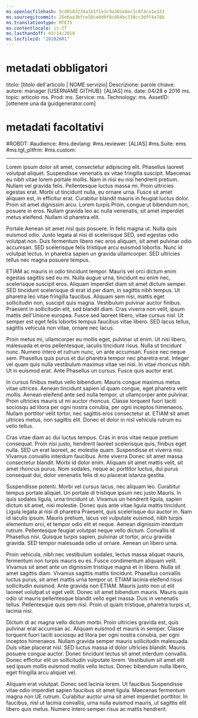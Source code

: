 ```yaml
---
ms.openlocfilehash: 5cd0183234a1b5f1e3c9a301e8ec1c8f4ca1e333
ms.sourcegitcommit: 25e6aa3bfce58ce8d9f8c054bc338cc3dff4a78b
ms.translationtype: MTE75
ms.contentlocale: it-IT
ms.lasthandoff: 03/14/2019
ms.locfileid: "20282601"
---
```

# <a name="required-metadata"></a>metadati obbligatori

titolo: [titolo dell'articolo | NOME servizio] Descrizione: parole chiave: autore: manager [USERNAME GITHUB]: [ALIAS] ms. date: 04/28 o 2016 ms. topic: articolo ms. Prod: ms. Service: ms. Technology: ms. AssetID: [ottenere una da guidgenerator.com]

# <a name="optional-metadata"></a>metadati facoltativi

#<a name="robots"></a>ROBOT:
#<a name="audience"></a>audience:
#<a name="msdevlang"></a>ms.devlang:
#<a name="msreviewer-alias"></a>ms.reviewer: [ALIAS]
#<a name="mssuite-ems"></a>ms.Suite: ems
#<a name="mstgtpltfrm"></a>ms.tgt_pltfrm:
#<a name="mscustom"></a>ms.custom:

---
Lorem ipsum dolor sit amet, consectetur adipiscing elit. Phasellus laoreet volutpat aliquet. Suspendisse venenatis ex vitae fringilla suscipit. Maecenas eu nibh vitae lorem portale mollis. Nam in nisi eu nisi hendrerit pretium. Nullam vel gravida felis. Pellentesque luctus massa mi. Proin ultricies egestas erat. Morbi ut tincidunt nulla, eu ornare urna. Fusce sit amet aliquam est, in efficitur erat. Curabitur blandit mauris in feugiat luctus dolor. Proin sit amet dignissim arcu. Lorem turpis Proin, congue ut bibendum non, posuere in eros. Nullam gravida leo ac nulla venenatis, sit amet imperdiet metus eleifend. Nullam id pharetra elit.

Portale Aenean sit amet nisl quis posuere. In felis magna ut. Nulla quis euismod odio. Justo legata al nisi di scelerisque SED, sed egestas odio volutpat non. Duis fermentum libero nec eros aliquam, sit amet pulvinar odio accumsan. SED scelerisque felis tristique arcu euismod lobortis. Nunc id volutpat lectus. In pharetra sapien un gravida ullamcorper. SED ultricies tellus nec magna posuere tempus.

ETIAM ac mauris in odio tincidunt tempor. Mauris vel orci dictum enim egestas sagittis sed eu mi. Nulla augue urna, tincidunt eu enim nec, scelerisque suscipit eros. Aliquam imperdiet diam sit amet dictum semper. SED tincidunt scelerisque di erat id per diam, in sagittis nibh tempus. Ut pharetra leo vitae fringilla faucibus. Aliquam sem nisi, mattis eget sollicitudin non, suscipit quis magna. Vestibulum pulvinar auctor finibus. Praesent in sollicitudin elit, sed blandit diam. Cras viverra non velit, ipsum mattis dell'Unione europea. Fusce sed laoreet libero, vitae cursus nisl. Ut semper est eget felis lobortis tempus faucibus vitae libero. SED lacus tellus, sagittis vehicula non vitae, ornare nec lacus.

Proin metus mi, ullamcorper eu mollis eget, pulvinar ut enim. Ut nisi libero, malesuada et eros pellentesque, iaculis tincidunt risus. Nulla ut tincidunt nunc. Numero intero et rutrum nunc, un ante accumsan. Fusce nec neque sem. Phasellus quis purus et dui pharetra tempor nec pharetra erat. Integer vel quam quis nulla vestibulum maximus vitae vel nisi. In vitae rhoncus nibh. Ut in euismod erat. Ante Phasellus un cursus. Fusce quis auctor erat.

In cursus finibus metus vello bibendum. Mauris congue maximus metus vitae ultrices. Aenean tincidunt sapien id quam congue, eget pharetra velit mollis. Aenean eleifend ante sed nulla tempor, ut ullamcorper ante pulvinar. Proin ultricies mauris ut mi auctor rhoncus. Classe torquent fuori taciti sociosqu ad litora per ogni nostra conubia, per ogni inceptos himenaeos. Nullam porttitor velit tortor, nec sagittis eros consectetur at. ETIAM sit amet ultrices metus, non sagittis elit. Donec et dolor in nisl vehicula rutrum eu vello tellus.

Cras vitae diam ac dui luctus tempus. Cras in eros vitae neque pretium consequat. Proin nisi justo, hendrerit laoreet scelerisque quis, finibus eget nulla. SED un erat laoreet, ac molestie quam. Suspendisse et viverra nisi. Vivamus convallis interdum faucibus. Ante viverra Donec sit amet massa consectetur blandit. Morbi id dolor enim. Aliquam sit amet mattis velit, sit amet rhoncus purus. Nom sodales, neque ac porttitor luctus, dui purus consequat dui, dolor venenatis felis di eu placerat istanza gestita.

Suspendisse potenti. Morbi vel cursus lacus, nec aliquam leo. Curabitur tempus portale aliquet. Un portale di tristique ipsum nec justo Mauris. In quis sodales ligula, urna tincidunt ut. Vivamus un hendrerit ligula, sapien dictum sit amet, nisi molestie. Donec quis ante vitae ligula mattis tincidunt. Ligula legata al nisi di pharetra Praesent, quis scelerisque dui auctor in. Nam id iaculis ipsum. Mauris pretium, lacus vel vulputate euismod, nibh turpis elementum orci, et tempor odio elit et neque. Aenean dignissim interdum rutrum. Pellentesque feugiat volutpat neque vello dictum. Convallis id Phasellus nisi. Quisque turpis sapien, pulvinar ut tortor, arcu gravida gravida. SED tempor malesuada odio ut ornare. Aenean un libero urna.

Proin vehicula, nibh nec vestibulum sodales, lectus massa aliquet mauris, fermentum non turpis mauris eu es. Fusce condimentum aliquam velit. Vivamus sit amet ante un dignissim tristique magna et in libero. Nulla sit amet sagittis diam. Vivamus sagittis mattis tincidunt. Phasellus convallis luctus purus, sit amet mattis urna tempor ut. ETIAM lacinia eleifend risus sollicitudin euismod. Ante gravida non ETIAM. Mauris justo non ut elit laoreet volutpat ut eget velit. Donec sit amet bibendum mauris. Mauris quis odio ut mauris pellentesque blandit vello eget massa. Duis in venenatis tellus. Pellentesque quis sem nisi. Proin ut quam tristique, pharetra turpis ut, lacinia nisi.

Dictum di ac magna vello dictum morbi. Proin ultricies gravida est, quis pulvinar erat accumsan ac. Aliquam euismod et mauris in semper. Classe torquent fuori taciti sociosqu ad litora per ogni nostra conubia, per ogni inceptos himenaeos. Nullam gravida semper mauris sollicitudin malesuada. Duis vitae placerat nisl. SED luctus massa id dolor ultricies blandit. Mauris posuere congue auctor. Donec tincidunt lectus sit amet interdum convallis. Donec efficitur elit un sollicitudin vulputate lorem. Vestibulum sit amet elit sed ipsum mollis euismod mollis vello lectus. Donec bibendum nulla libero, eget fringilla arcu aliquet vel.

Aliquam erat volutpat. Donec sed lacinia lorem. Ut faucibus Suspendisse vitae odio imperdiet sapien faucibus sit amet ligula. Maecenas fermentum magna non UE rutrum. Curabitur auctor urna sit amet imperdiet porttitor. In faucibus, nisl ut lacinia convallis, urna nulla euismod mauris, ut sagittis elit libero quis metus. Numero intero semper risus ac mattis hendrerit.

